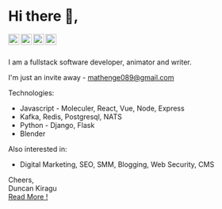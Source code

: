 # Hi there 👋,

 <!-- Duncan-Kiragu/Duncan-Kiragu** is a ✨ _special_ ✨ repository because its `README.md` (this file) appears on your GitHub profile.-->

<a href="https://www.linkedin.com/in/duncankiragumathenge">
  <img align="left" alt="Duncan Kiragu - LinkedIn" width="22px" src="https://cdn.jsdelivr.net/npm/simple-icons@v3/icons/linkedin.svg"/>
</a>
<a href="https://www.instagram.com/itskiragu_/">
  <img align="left" alt="Duncan Kiragu - Instagram" width="22px" src="https://cdn.jsdelivr.net/npm/simple-icons@v3/icons/instagram.svg"/>
</a>
<a href="https://twitter.com/DuncanKMathenge">
  <img align="left" alt="Duncan Kiragu - Twitter" width="22px" src="https://cdn.jsdelivr.net/npm/simple-icons@v3/icons/twitter.svg"/>
</a>
<a href="https://facebook.com/">
  <img align="left" alt="Duncan Kiragu - Facebook" width="22px" src="https://cdn.jsdelivr.net/npm/simple-icons@v3/icons/facebook.svg"/>
</a>
<br />
<br />

I am a fullstack software developer, animator and writer.


I'm just an invite away - mathenge089@gmail.com

Technologies:
- Javascript - Moleculer, React, Vue, Node, Express
- Kafka, Redis, Postgresql, NATS
- Python - Django, Flask
- Blender

Also interested in:
- Digital Marketing, SEO, SMM, Blogging, Web Security, CMS

Cheers,  
Duncan Kiragu  
[Read More !](https://linkedin.com/in/duncankiragumathenge)
